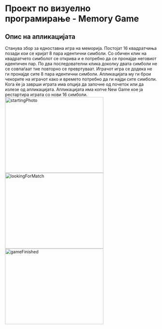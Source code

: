 # Проект по визуелно програмирање - Memory Game
## Опис на апликацијата
Станува збор за едноставна игра на меморија. Постојат 16 квадратчиња позади кои се кријат 8 пара идентични симболи. Со обичен клик на квадратчето симболот се открива и е 
потребно да се пронајде неговиот идентичен пар. По два последователни клика доколку двата симболи не се совпаѓаат тие повторно се превртуваат. Играчот игра се додека не ги пронајде
сите 8 пара идентични симболи. Апликацијата му ги брои чекорите на играчот како и времето потребно да ги најди сите симболи. Кога ќе ја заврши играта има опција да започне од
почеток или да излезе од апликацијата. Апликацијата има копче New Game кое ја рестартира играта со нови 16 симболи. 
<img src="https://user-images.githubusercontent.com/63555005/131264421-efd2538f-bdce-49a1-bbff-74db30aefec1.JPG" alt="startingPhoto" width="325" height="250">
<img src="https://user-images.githubusercontent.com/63555005/131264599-00a76803-0804-47f1-9ab0-d072af85968e.JPG" alt="lookingForMatch" width="325" height="250">
<img src="https://user-images.githubusercontent.com/63555005/131264593-01640097-e809-4dc1-8548-24952e7c67cf.JPG" alt="gameFinished" width="325" height="250">



